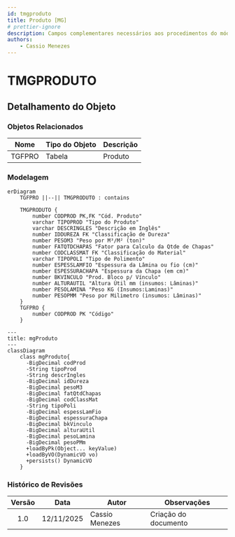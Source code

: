 ```yaml
---
id: tmgproduto
title: Produto [MG]
# prettier-ignore
description: Campos complementares necessários aos procedimentos do módulo Mármore e Granito.
authors:
    - Cassio Menezes
---
```

# TMGPRODUTO

## Detalhamento do Objeto

### Objetos Relacionados

| Nome | Tipo do Objeto | Descrição |
|--|--|--|
| TGFPRO | Tabela | Produto |

### Modelagem

```mermaid
erDiagram
    TGFPRO ||--|| TMGPRODUTO : contains

    TMGPRODUTO {
        number CODPROD PK,FK "Cód. Produto"
        varchar TIPOPROD "Tipo do Produto"
        varchar DESCRINGLES "Descrição em Inglês"
        number IDDUREZA FK "Classificação de Dureza"
        number PESOM3 "Peso por M³/M² (ton)"
        number FATQTDCHAPAS "Fator para Calculo da Qtde de Chapas"
        number CODCLASSMAT FK "Classificação do Material"
        varchar TIPOPOLI "Tipo de Polimento"
        number ESPESSLAMFIO "Espessura da Lâmina ou fio (cm)"
        number ESPESSURACHAPA "Espessura da Chapa (em cm)"
        number BKVINCULO "Prod. Bloco p/ Vínculo"
        number ALTURAUTIL "Altura Útil mm (insumos: Lâminas)"
        number PESOLAMINA "Peso KG (Insumos:Laminas)"
        number PESOPMM "Peso por Milimetro (insumos: Lâminas)"
    }
    TGFPRO {
        number CODPROD PK "Código"
    }
```

``` mermaid
---
title: mgProduto
---
classDiagram
    class mgProduto{
      -BigDecimal codProd
      -String tipoProd
      -String descrIngles
      -BigDecimal idDureza
      -BigDecimal pesoM3
      -BigDecimal fatQtdChapas
      -BigDecimal codClassMat
      -String tipoPoli
      -BigDecimal espessLamFio
      -BigDecimal espessuraChapa
      -BigDecimal bkVinculo
      -BigDecimal alturaUtil
      -BigDecimal pesoLamina
      -BigDecimal pesoPMm
      +loadByPk(Object... keyValue)
      +loadByVO(DynamicVO vo)
      +persists() DynamicVO
    }
```

### Histórico de Revisões

| Versão | Data | Autor | Observações |
|:--:|:--:|--|--|
| 1.0 | 12/11/2025 | Cassio Menezes | Criação do documento |